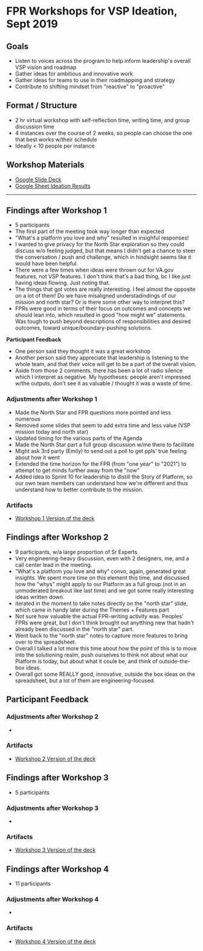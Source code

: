 # FPR Workshops for VSP Ideation, Sept 2019 

## Goals
- Listen to voices across the program to help inform leadership's overall VSP vision and roadmap
- Gather ideas for ambitious and innovative work
- Gather ideas for teams to use in their roadmapping and strategy
- Contribute to shifting mindset from "reactive" to "proactive"

## Format / Structure
- 2 hr virtual workshop with self-reflection time, writing time, and group discussion time
- 4 instances over the course of 2 weeks, so people can choose the one that best works w/their schedule
- Ideally < 10 people per instance

## Workshop Materials
- [Google Slide Deck](https://docs.google.com/presentation/d/1JpEe7lFtAz4Ez2XMYvIZXjwpXa3EQ_XRRcyJJFYgcFE/edit#slide=id.p)
- [Google Sheet Ideation Results](https://docs.google.com/spreadsheets/d/17ubZRzXGaNjxCRE9rdHTdiRjSXtTTgORHGVfb3IVd6k/edit#gid=0)

---

## Findings after Workshop 1
- 5 participants
- The first part of the meeting took way longer than expected
- "What's a platform you love and why" resulted in insighful responses!
- I wanted to give privacy for the North Star exploration so they could discuss w/o feeling judged, but that means I didn't get a chance to steer the conversation / push and challenge, which in hindsight seems like it would have been helpful.
- There were a few times when ideas were thrown out for VA.gov features, not VSP features. I don't think that's a bad thing, bc I like just having ideas flowing. Just noting that.
- The things that got votes are really interesting. I feel almost the opposite on a lot of them! Do we have misaligned understadindings of our mission and north star? Or is there some other way to interpret this? 
- FPRs were good in terms of their focus on outcomes and concepts we should lean into, which resulted in good "how might we" statements. Was tough to push beyond descriptions of responsibilities and desired outcomes, toward unique/boundary-pushing solutions.

**Participant Feedback**
- One person said they thought it was a great workshop
- Another person said they appreciate that leadership is listening to the whole team, and that their voice will get to be a part of the overall vision.
- Aside from those 2 comments, there has been a lot of radio silence which I interpret as negative. My hypotheses: people aren't impressed w/the outputs, don't see it as valuable / thought it was a waste of time.

### Adjustments after Workshop 1
- Made the North Star and FPR questions more pointed and less numerous
- Removed some slides that seem to add extra time and less value (VSP mission today and north star)
- Updated timing for the various parts of the Agenda
- Made the North Star part a full group discussion w/me there to facilitate
- Might ask 3rd party (Emily) to send out a poll to get ppls' true feeling about how it went
- Extended the time horizon for the FPR (from "one year" to "2021") to attempt to get minds further away from the "now"
- Added idea to Sprint 10 for leadership to distill the Story of Platform, so our own team members can understand how we're different and thus understand how to better contribute to the mission.

### Artifacts
- [Workshop 1 Version of the deck](https://github.com/department-of-veterans-affairs/va.gov-team/blob/master/teams/vsp/teams/leadership/workshops/future-press-release/fpr-workshop-deck-version-1.pdf)

## Findings after Workshop 2
- 9 participants, w/a large proportion of Sr Experts
- Very engineering-heavy discussion, even with 2 designers, me, and a call center lead in the meeting.
- "What's a platform you love and why" convo, again, generated great insights. We spent more time on this element this time, and discussed how the "whys" might apply to our Platform as a full group (not in an unmoderated breakout like last time) and we got some really interesting ideas written down.
- iterated in the moment to take notes directly on the "north star" slide, which came in handy later during the Themes + Features part
- Not sure how valuable the actual FPR-writing activity was. Peoples' FPRs were great, but I don't think brought out anytthing new that hadn't already been discussed in the "north star" part.
- Went back to the "north star" notes to capture more features to bring over to the spreadsheet.
- Overall I talked a lot more this time about how the point of this is to move into the solutioning realm, push ourselves to think not about what our Platform is today, but about what it coule be, and think of outside-the-box ideas.
- Overall got some REALLY good, innovative, outside the box ideas on the spreadsheet, but a lot of them are engineering-focused.

**Participant Feedback**
- 

### Adjustments after Workshop 2
- 

### Artifacts
- [Workshop 2 Version of the deck](https://github.com/department-of-veterans-affairs/va.gov-team/blob/master/teams/vsp/teams/leadership/workshops/future-press-release/fpr-workshop-deck-version-2.pdf)

## Findings after Workshop 3
- 5 participants

### Adjustments after Workshop 3
- 

### Artifacts
- [Workshop 3 Version of the deck]()

## Findings after Workshop 4
- 11 participants

### Adjustments after Workshop 4
- 

### Artifacts
- [Workshop 4 Version of the deck]()
